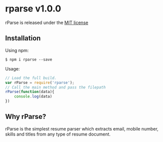 # rparse v1.0.0

rParse is released under the [MIT license](https://raw.githubusercontent.com/lodash/lodash/4.17.4/LICENSE)

## Installation

Using npm:
```shell
$ npm i rparse --save
```

Usage:
```js
// Load the full build.
var rParse = require('rparse');
// Call the main method and pass the filepath
rParse(function(data){
    console.log(data)
})
```

## Why rParse?

rParse is the simplest resume parser which extracts email, mobile number, skills and titles from any type of resume document.
